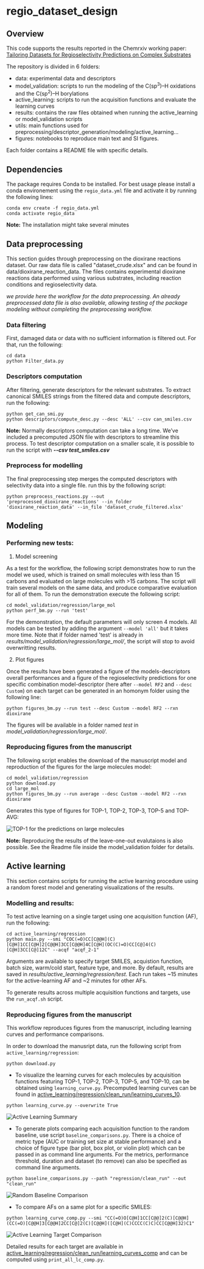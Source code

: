 # regio_dataset_design

## Overview
This code supports the results reported in the Chemrxiv working paper: [Tailoring Datasets for Regioselectivity Predictions on Complex Substrates](https://chemrxiv.org/engage/chemrxiv/article-details/670af7ffcec5d6c142f850d3)

The repository is divided in 6 folders:
 - data:             experimental data and descriptors
 - model_validation: scripts to run the modeling of the C(sp<sup>3</sup>)–H oxidations and the C(sp<sup>2</sup>)–H borylations
 - active_learning:  scripts to run the acquisition functions and evaluate the learning curves
 - results:          contains the raw files obtained when running the active_learning or model_validation scripts
 - utils:            main functions used for preprocessing/descriptor_generation/modeling/active_learning...
 - figures:          notebooks to reproduce main text and SI figures.

Each folder contains a README file with specific details.

## Dependencies

The package requires Conda to be installed.
For best usage please install a conda environement using the ```regio_data.yml``` file and activate it by running the following lines:

```
conda env create -f regio_data.yml
conda activate regio_data
```

**Note:** The installation might take several minutes

## Data preprocessing

This section guides through preprocessing on the dioxirane reactions dataset.
Our raw data file is called "dataset_crude.xlsx" and can be found in data/dioxirane_reaction_data. The files contains experimental dioxirane reactions data performed using various substrates, including reaction conditions and regioselectivity data.

*we provide here the workflow for the data preprocessing. An already preprocessed data file is also available, allowing testing of the package modeling without completing the preprocessing workflow.* 

### Data filtering

First, damaged data or data with no sufficient information is filtered out. For that, run the following:
```
cd data
python Filter_data.py
```

### Descriptors computation
After filtering, generate descriptors for the relevant substrates. To extract canonical SMILES strings from the filtered data and compute descriptors, run the following:

```
python get_can_smi.py
python descriptors/compute_desc.py --desc 'ALL' --csv can_smiles.csv
```
**Note:** Normally descriptors computation can take a long time. We’ve included a precomputed JSON file with descriptors to streamline this process. To test descriptor computation on a smaller scale, it is possible to run the script with ***--csv test_smiles.csv***

### Preprocess for modelling
The final preprocessing step merges the computed descriptors with selectivity data into a single file. run this by the following script:
```
python preprocess_reactions.py --out 'preprocessed_dioxirane_reactions' --in_folder 'dioxirane_reaction_data' --in_file 'dataset_crude_filtered.xlsx'
```

## Modeling

### Performing new tests:

1. Model screening

As a test for the workflow, the following script demonstrates how to run the model we used, which is trained on small molecules with less than 15 carbons and evaluated on large molecules with >15 carbons. The script will train several models on the same data, and produce comparative evaluation for all of them. To run the demonstration execute the following script:
```
cd model_validation/regression/large_mol
python perf_bm.py --run 'test'
```
For the demonstration, the default parameters will only screen 4 models. All models can be tested by adding the argument ``--model 'all'`` but it takes more time. Note that if folder named 'test' is already in *results/model_validation/regression/large_mol/*, the script will stop to avoid overwritting results.

2. Plot figures
   
Once the results have been generated a figure of the models-descriptors overall performances and a figure of the regioselectivity predictions for one specific combination model-descriptor (here after ``--model RF2`` and ``--desc Custom``) on each target can be generated in an homonym folder using the following line:
```
python figures_bm.py --run test --desc Custom --model RF2 --rxn dioxirane 
```
The figures will be available in a folder named *test* in *model_validation/regression/large_mol/*. 

### Reproducing figures from the manuscript

The following script enables the download of the manuscript model and reproduction of the figures for the large molecules model:

```
cd model_validation/regression
python download.py
cd large_mol 
python figures_bm.py --run average --desc Custom --model RF2 --rxn dioxirane
```   

Generates this type of figures for TOP-1, TOP-2, TOP-3, TOP-5 and TOP-AVG:
       
![TOP-1 for the predictions on large molecules](model_validation/regression/large_mol/dioxirane/average/heatmap_TOP1.png)


**Note:** Reproducing the results of the leave-one-out evalutaions is also possible. See the Readme file inside the model_validation folder for details.


## Active learning

This section contains scripts for running the active learning procedure using a random forest model and generating visualizations of the results.

### Modelling and results:
   
To test active learning on a single target using one acquisition function (AF), run the following:

```
cd active_learning/regression
python main.py --smi "COC(=O)CC[C@@H](C)[C@H]1CC[C@H]2[C@@H]3CC[C@@H]4C[C@H](OC(C)=O)CC[C@]4(C)[C@H]3CC[C@]12C" --acqf "acqf_2-1"
```

Arguments are available to specify target SMILES, acquistion function, batch size, warm/cold start, feature type, and more. By default, results are saved in *results/active_learning/regression/test*. Each run takes ~15 minutes for the active-learning AF and ~2 minutes for other AFs.
         
To generate results across multiple acquisition functions and targets, use the ```run_acqf.sh``` script.

### Reproducing figures from the manuscript

This workflow reproduces figures from the manuscript, including learning curves and performance comparisons.

In order to download the manusript data, run the following script from ```active_learning/regression```:
```
python download.py
```
   
- To visualize the learning curves for each molecules by acquisition functions featuring TOP-1, TOP-2, TOP-3, TOP-5, and TOP-10, can be obtained using ```learning_curve.py```. Precomputed learning curves can be found in [active_learning/regression/clean_run/learning_curves_10](active_learning/regression/clean_run/learning_curves_10).

```
python learning_curve.py --overwrite True
```

![Active Learning Summary](active_learning/regression/clean_run/learning_curves_10/summary_5_CC(=O)O[C@H]1CC[C@@]2(C)[C@@H](CC(=O)[C@@H]3[C@@H]2CC[C@]2(C)[C@@H]([C@H](C)CCCC(C)C)CC[C@@H]32)C1.png) 
         
- To generate plots comparing each acquisition function to the random baseline, use script ```baseline_comparisons.py```. There is a choice of metric type (AUC or training set size at stable performance) and a choice of figure type (bar plot, box plot, or violin plot) which can be passed in as command line arguments. For the metrics, performance threshold, duration and dataset (to remove) can also be specified as command line arguments.

```
python baseline_comparisons.py --path "regression/clean_run" --out "clean_run"
```

![Random Baseline Comparison](active_learning/regression/clean_run/standard_dist_clust-all_metric-SSP_disttype-box.png)
         
- To compare AFs on a same plot for a specific SMILES:

```
python learning_curve_comp.py --smi "CC(=O)O[C@H]1CC[C@@]2(C)[C@@H](CC(=O)[C@@H]3[C@@H]2CC[C@]2(C)[C@@H]([C@H](C)CCCC(C)C)CC[C@@H]32)C1"
```
 
![Active Learning Target Comparison](active_learning/regression/clean_run/learning_curves_comp/lc_comp_tmp_1.png)    

Detailed results for each target are available in [active_learning/regression/clean_run/learning_curves_comp](active_learning/regression/clean_run/learning_curves_comp) and can be computed using ```print_all_lc_comp.py```.


